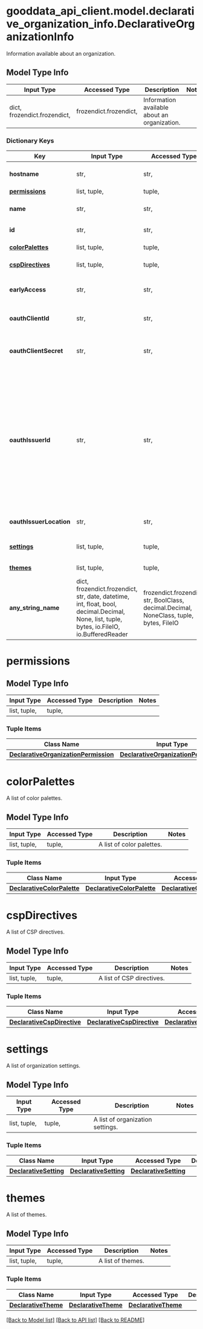 # gooddata_api_client.model.declarative_organization_info.DeclarativeOrganizationInfo

Information available about an organization.

## Model Type Info
Input Type | Accessed Type | Description | Notes
------------ | ------------- | ------------- | -------------
dict, frozendict.frozendict,  | frozendict.frozendict,  | Information available about an organization. | 

### Dictionary Keys
Key | Input Type | Accessed Type | Description | Notes
------------ | ------------- | ------------- | ------------- | -------------
**hostname** | str,  | str,  | Formal hostname used in deployment. | 
**[permissions](#permissions)** | list, tuple,  | tuple,  |  | 
**name** | str,  | str,  | Formal name of the organization. | 
**id** | str,  | str,  | Identifier of the organization. | 
**[colorPalettes](#colorPalettes)** | list, tuple,  | tuple,  | A list of color palettes. | [optional] 
**[cspDirectives](#cspDirectives)** | list, tuple,  | tuple,  | A list of CSP directives. | [optional] 
**earlyAccess** | str,  | str,  | Early access defined on level Organization | [optional] 
**oauthClientId** | str,  | str,  | Identifier of the authentication provider | [optional] 
**oauthClientSecret** | str,  | str,  | Communication secret of the authentication provider (never returned back). | [optional] 
**oauthIssuerId** | str,  | str,  | Any string identifying the OIDC provider. This value is used as suffix for OAuth2 callback (redirect) URL. If not defined, the standard callback URL is used. This value is valid only for external OIDC providers, not for the internal DEX provider. | [optional] 
**oauthIssuerLocation** | str,  | str,  | URI of the authentication provider. | [optional] 
**[settings](#settings)** | list, tuple,  | tuple,  | A list of organization settings. | [optional] 
**[themes](#themes)** | list, tuple,  | tuple,  | A list of themes. | [optional] 
**any_string_name** | dict, frozendict.frozendict, str, date, datetime, int, float, bool, decimal.Decimal, None, list, tuple, bytes, io.FileIO, io.BufferedReader | frozendict.frozendict, str, BoolClass, decimal.Decimal, NoneClass, tuple, bytes, FileIO | any string name can be used but the value must be the correct type | [optional]

# permissions

## Model Type Info
Input Type | Accessed Type | Description | Notes
------------ | ------------- | ------------- | -------------
list, tuple,  | tuple,  |  | 

### Tuple Items
Class Name | Input Type | Accessed Type | Description | Notes
------------- | ------------- | ------------- | ------------- | -------------
[**DeclarativeOrganizationPermission**](DeclarativeOrganizationPermission.md) | [**DeclarativeOrganizationPermission**](DeclarativeOrganizationPermission.md) | [**DeclarativeOrganizationPermission**](DeclarativeOrganizationPermission.md) |  | 

# colorPalettes

A list of color palettes.

## Model Type Info
Input Type | Accessed Type | Description | Notes
------------ | ------------- | ------------- | -------------
list, tuple,  | tuple,  | A list of color palettes. | 

### Tuple Items
Class Name | Input Type | Accessed Type | Description | Notes
------------- | ------------- | ------------- | ------------- | -------------
[**DeclarativeColorPalette**](DeclarativeColorPalette.md) | [**DeclarativeColorPalette**](DeclarativeColorPalette.md) | [**DeclarativeColorPalette**](DeclarativeColorPalette.md) |  | 

# cspDirectives

A list of CSP directives.

## Model Type Info
Input Type | Accessed Type | Description | Notes
------------ | ------------- | ------------- | -------------
list, tuple,  | tuple,  | A list of CSP directives. | 

### Tuple Items
Class Name | Input Type | Accessed Type | Description | Notes
------------- | ------------- | ------------- | ------------- | -------------
[**DeclarativeCspDirective**](DeclarativeCspDirective.md) | [**DeclarativeCspDirective**](DeclarativeCspDirective.md) | [**DeclarativeCspDirective**](DeclarativeCspDirective.md) |  | 

# settings

A list of organization settings.

## Model Type Info
Input Type | Accessed Type | Description | Notes
------------ | ------------- | ------------- | -------------
list, tuple,  | tuple,  | A list of organization settings. | 

### Tuple Items
Class Name | Input Type | Accessed Type | Description | Notes
------------- | ------------- | ------------- | ------------- | -------------
[**DeclarativeSetting**](DeclarativeSetting.md) | [**DeclarativeSetting**](DeclarativeSetting.md) | [**DeclarativeSetting**](DeclarativeSetting.md) |  | 

# themes

A list of themes.

## Model Type Info
Input Type | Accessed Type | Description | Notes
------------ | ------------- | ------------- | -------------
list, tuple,  | tuple,  | A list of themes. | 

### Tuple Items
Class Name | Input Type | Accessed Type | Description | Notes
------------- | ------------- | ------------- | ------------- | -------------
[**DeclarativeTheme**](DeclarativeTheme.md) | [**DeclarativeTheme**](DeclarativeTheme.md) | [**DeclarativeTheme**](DeclarativeTheme.md) |  | 

[[Back to Model list]](../../README.md#documentation-for-models) [[Back to API list]](../../README.md#documentation-for-api-endpoints) [[Back to README]](../../README.md)

